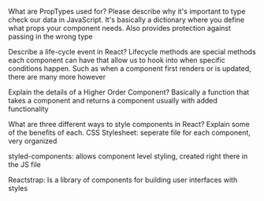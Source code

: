 What are PropTypes used for? Please describe why it's important to type check our data in JavaScript.
It's basically a dictionary where you define what props your component needs.  Also provides protection
against passing in the wrong type

Describe a life-cycle event in React?
Lifecycle methods are special methods each component can have that allow us to hook into when specific conditions happen.
Such as when a component first renders or is updated, there are many more however

Explain the details of a Higher Order Component?
Basically a function that takes a component and returns a component usually with added functionality

What are three different ways to style components in React? Explain some of the benefits of each.
CSS Stylesheet:  seperate file for each component, very organized

styled-components:  allows component level styling, created right there in the JS file

Reactstrap: Is a library of components for building user interfaces with styles




